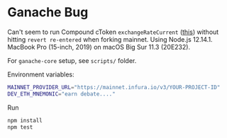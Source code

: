 # Ganache Bug

Can't seem to run Compound cToken `exchangeRateCurrent` ([this](https://github.com/compound-finance/compound-protocol/blob/master/contracts/CToken.sol#L318)) without hitting `revert re-entered` when forking mainnet. Using Node.js 12.14.1. MacBook Pro (15-inch, 2019) on macOS Big Sur 11.3 (20E232).

For `ganache-core` setup, see `scripts/` folder.

Environment variables:

```bash
MAINNET_PROVIDER_URL="https://mainnet.infura.io/v3/YOUR-PROJECT-ID"
DEV_ETH_MNEMONIC="earn debate...."
```

Run
```bash
npm install
npm test
```